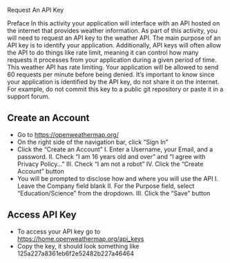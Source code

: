 Request An API Key

Preface
In this activity your application will interface with an API hosted on the internet that provides weather information. As part of this activity, you will need to request an API key to the weather API. The main purpose of an API key is to identify your application. Additionally, API keys will often allow the API to do things like rate limit, meaning it can control how many requests it processes from your application during a given period of time. This weather API has rate limiting. Your application will be allowed to send 60 requests per minute before being denied. It’s important to know since your application is identified by the API key, do not share it on the internet. For example, do not commit this key to a public git repository or paste it in a support forum. 


Create an Account
-----------------
* Go to https://openweathermap.org/
* On the right side of the navigation bar, click “Sign In”
* Click the “Create an Account” 
  I. Enter a Username, your Email, and a password.
  II. Check “I am 16 years old and over” and “I agree with Privacy Policy…”
  III. Check “I am not a robot”
  IV. Click the “Create Account” button
* You will be prompted to disclose how and where you will use the API
  I. Leave the Company field blank
  II. For the Purpose field, select “Education/Science” from the dropdown.
  III. Click the “Save” button

Access API Key
---------------
* To access your API key go to https://home.openweathermap.org/api_keys
* Copy the key, it should look something like 125a227a8361eb6f2e52482b227a46464
